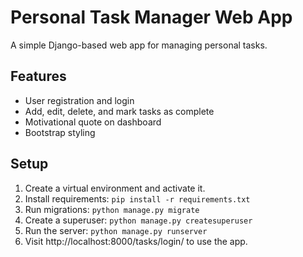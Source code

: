 # Personal Task Manager Web App

A simple Django-based web app for managing personal tasks.

## Features
- User registration and login
- Add, edit, delete, and mark tasks as complete
- Motivational quote on dashboard
- Bootstrap styling

## Setup
1. Create a virtual environment and activate it.
2. Install requirements: `pip install -r requirements.txt`
3. Run migrations: `python manage.py migrate`
4. Create a superuser: `python manage.py createsuperuser`
5. Run the server: `python manage.py runserver`
6. Visit http://localhost:8000/tasks/login/ to use the app.
